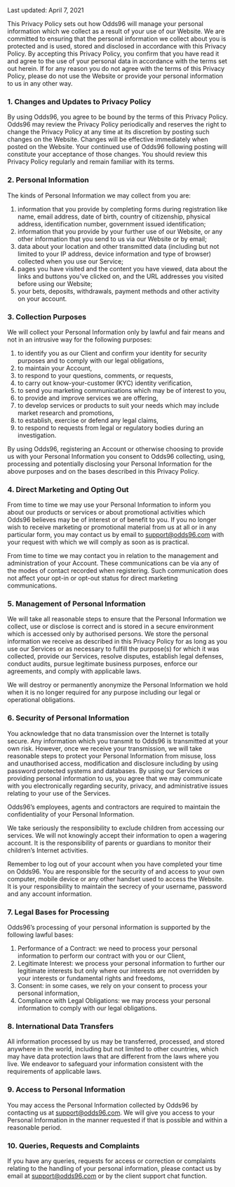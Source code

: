<Version>Last updated: April 7, 2021</Version>

This Privacy Policy sets out how Odds96 will manage your personal information which we collect as a result of your use of our Website. We are committed to ensuring that the personal information we collect about you is protected and is used, stored and disclosed in accordance with this Privacy Policy. By accepting this Privacy Policy, you confirm that you have read it and agree to the use of your personal data in accordance with the terms set out herein. If for any reason you do not agree with the terms of this Privacy Policy, please do not use the Website or provide your personal information to us in any other way.

### 1. Changes and Updates to Privacy Policy

By using Odds96, you agree to be bound by the terms of this Privacy Policy. Odds96 may review the Privacy Policy periodically and reserves the right to change the Privacy Policy at any time at its discretion by posting such changes on the Website. Changes will be effective immediately when posted on the Website. Your continued use of Odds96 following posting will constitute your acceptance of those changes. You should review this Privacy Policy regularly and remain familiar with its terms.

### 2. Personal Information

The kinds of Personal Information we may collect from you are:

1.  information that you provide by completing forms during registration like name, email address, date of birth, country of citizenship, physical address, identification number, government issued identification;
2.  information that you provide by your further use of our Website, or any other information that you send to us via our Website or by email;
3.  data about your location and other transmitted data (including but not limited to your IP address, device information and type of browser) collected when you use our Service;
4.  pages you have visited and the content you have viewed, data about the links and buttons you’ve clicked on, and the URL addresses you visited before using our Website;
5.  your bets, deposits, withdrawals, payment methods and other activity on your account.

### 3. Collection Purposes

We will collect your Personal Information only by lawful and fair means and not in an intrusive way for the following purposes:

1.  to identify you as our Client and confirm your identity for security purposes and to comply with our legal obligations,
2.  to maintain your Account,
3.  to respond to your questions, comments, or requests,
4.  to carry out know-your-customer (KYC) identity verification,
5.  to send you marketing communications which may be of interest to you,
6.  to provide and improve services we are offering,
7.  to develop services or products to suit your needs which may include market research and promotions,
8.  to establish, exercise or defend any legal claims,
9.  to respond to requests from legal or regulatory bodies during an investigation.

By using Odds96, registering an Account or otherwise choosing to provide us with your Personal Information you consent to Odds96 collecting, using, processing and potentially disclosing your Personal Information for the above purposes and on the bases described in this Privacy Policy.

### 4. Direct Marketing and Opting Out

From time to time we may use your Personal Information to inform you about our products or services or about promotional activities which Odds96 believes may be of interest or of benefit to you. If you no longer wish to receive marketing or promotional material from us at all or in any particular form, you may contact us by email to [support@odds96.com](mailto:support@odds96.com) with your request with which we will comply as soon as is practical.

From time to time we may contact you in relation to the management and administration of your Account. These communications can be via any of the modes of contact recorded when registering. Such communication does not affect your opt-in or opt-out status for direct marketing communications.

### 5. Management of Personal Information

We will take all reasonable steps to ensure that the Personal Information we collect, use or disclose is correct and is stored in a secure environment which is accessed only by authorised persons. We store the personal information we receive as described in this Privacy Policy for as long as you use our Services or as necessary to fulfill the purpose(s) for which it was collected, provide our Services, resolve disputes, establish legal defenses, conduct audits, pursue legitimate business purposes, enforce our agreements, and comply with applicable laws.

We will destroy or permanently anonymize the Personal Information we hold when it is no longer required for any purpose including our legal or operational obligations.

### 6. Security of Personal Information

You acknowledge that no data transmission over the Internet is totally secure. Any information which you transmit to Odds96 is transmitted at your own risk. However, once we receive your transmission, we will take reasonable steps to protect your Personal Information from misuse, loss and unauthorised access, modification and disclosure including by using password protected systems and databases. By using our Services or providing personal information to us, you agree that we may communicate with you electronically regarding security, privacy, and administrative issues relating to your use of the Services.

Odds96’s employees, agents and contractors are required to maintain the confidentiality of your Personal Information.

We take seriously the responsibility to exclude children from accessing our services. We will not knowingly accept their information to open a wagering account. It is the responsibility of parents or guardians to monitor their children’s Internet activities.

Remember to log out of your account when you have completed your time on Odds96. You are responsible for the security of and access to your own computer, mobile device or any other handset used to access the Website. It is your responsibility to maintain the secrecy of your username, password and any account information.

### 7. Legal Bases for Processing

Odds96’s processing of your personal information is supported by the following lawful bases:

1.  Performance of a Contract: we need to process your personal information to perform our contract with you or our Client,
2.  Legitimate Interest: we process your personal information to further our legitimate interests but only where our interests are not overridden by your interests or fundamental rights and freedoms,
3.  Consent: in some cases, we rely on your consent to process your personal information,
4.  Compliance with Legal Obligations: we may process your personal information to comply with our legal obligations.

### 8. International Data Transfers

All information processed by us may be transferred, processed, and stored anywhere in the world, including but not limited to other countries, which may have data protection laws that are different from the laws where you live. We endeavor to safeguard your information consistent with the requirements of applicable laws.

### 9. Access to Personal Information

You may access the Personal Information collected by Odds96 by contacting us at [support@odds96.com](mailto:support@odds96.com). We will give you access to your Personal Information in the manner requested if that is possible and within a reasonable period.

### 10. Queries, Requests and Complaints

If you have any queries, requests for access or correction or complaints relating to the handling of your personal information, please contact us by email at [support@odds96.com](mailto:support@odds96.com) or by the client support chat function.
<!--stackedit_data:
eyJoaXN0b3J5IjpbMTg2MDg1NDEzMl19
-->
